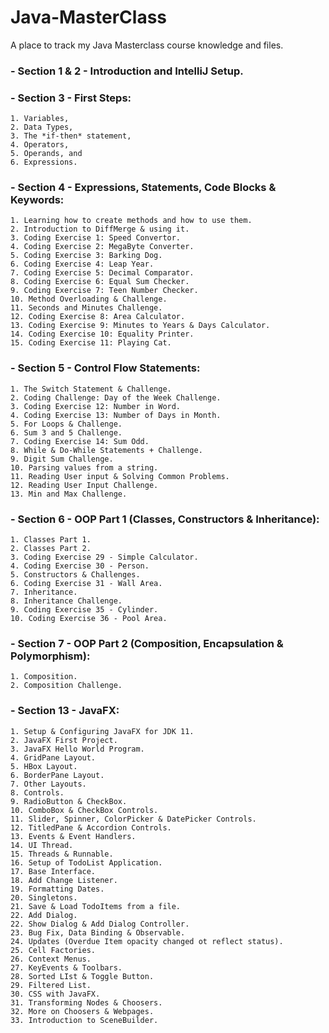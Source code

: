 # Java-MasterClass
A place to track my Java Masterclass course knowledge and files.

### - Section 1 & 2 - Introduction and IntelliJ Setup.
### - Section 3 - First Steps:
    1. Variables,
    2. Data Types,
    3. The *if-then* statement,
    4. Operators,
    5. Operands, and
    6. Expressions. 
### - Section 4 - Expressions, Statements, Code Blocks & Keywords:
    1. Learning how to create methods and how to use them.
    2. Introduction to DiffMerge & using it.
    3. Coding Exercise 1: Speed Convertor.
    4. Coding Exercise 2: MegaByte Converter.
    5. Coding Exercise 3: Barking Dog.
    6. Coding Exercise 4: Leap Year.
    7. Coding Exercise 5: Decimal Comparator.
    8. Coding Exercise 6: Equal Sum Checker.
    9. Coding Exercise 7: Teen Number Checker.
    10. Method Overloading & Challenge.
    11. Seconds and Minutes Challenge.
    12. Coding Exercise 8: Area Calculator.
    13. Coding Exercise 9: Minutes to Years & Days Calculator.
    14. Coding Exercise 10: Equality Printer.
    15. Coding Exercise 11: Playing Cat.
### - Section 5 - Control Flow Statements:
    1. The Switch Statement & Challenge.
    2. Coding Challenge: Day of the Week Challenge.
    3. Coding Exercise 12: Number in Word.
    4. Coding Exercise 13: Number of Days in Month.
    5. For Loops & Challenge.
    6. Sum 3 and 5 Challenge.
    7. Coding Exercise 14: Sum Odd.
    8. While & Do-While Statements + Challenge.
    9. Digit Sum Challenge.
    10. Parsing values from a string.
    11. Reading User input & Solving Common Problems.
    12. Reading User Input Challenge.
    13. Min and Max Challenge.
### - Section 6 - OOP Part 1 (Classes, Constructors & Inheritance):
    1. Classes Part 1.
    2. Classes Part 2.
    3. Coding Exercise 29 - Simple Calculator.
    4. Coding Exercise 30 - Person.
    5. Constructors & Challenges.
    6. Coding Exercise 31 - Wall Area.
    7. Inheritance.
    8. Inheritance Challenge.
    9. Coding Exercise 35 - Cylinder.
    10. Coding Exercise 36 - Pool Area.
### - Section 7 - OOP Part 2 (Composition, Encapsulation & Polymorphism):
    1. Composition.
    2. Composition Challenge.
### - Section 13 - JavaFX:
    1. Setup & Configuring JavaFX for JDK 11.
    2. JavaFX First Project.
    3. JavaFX Hello World Program.
    4. GridPane Layout.
    5. HBox Layout.
    6. BorderPane Layout.
    7. Other Layouts.
    8. Controls.
    9. RadioButton & CheckBox.
    10. ComboBox & CheckBox Controls.
    11. Slider, Spinner, ColorPicker & DatePicker Controls.
    12. TitledPane & Accordion Controls.
    13. Events & Event Handlers.
    14. UI Thread.
    15. Threads & Runnable.
    16. Setup of TodoList Application.
    17. Base Interface.
    18. Add Change Listener.
    19. Formatting Dates.
    20. Singletons.
    21. Save & Load TodoItems from a file.
    22. Add Dialog.
    22. Show Dialog & Add Dialog Controller.
    23. Bug Fix, Data Binding & Observable.
    24. Updates (Overdue Item opacity changed ot reflect status).
    25. Cell Factories.
    26. Context Menus.
    27. KeyEvents & Toolbars.
    28. Sorted LIst & Toggle Button.
    29. Filtered List.
    30. CSS with JavaFX.
    31. Transforming Nodes & Choosers.
    32. More on Choosers & Webpages.
    33. Introduction to SceneBuilder.
